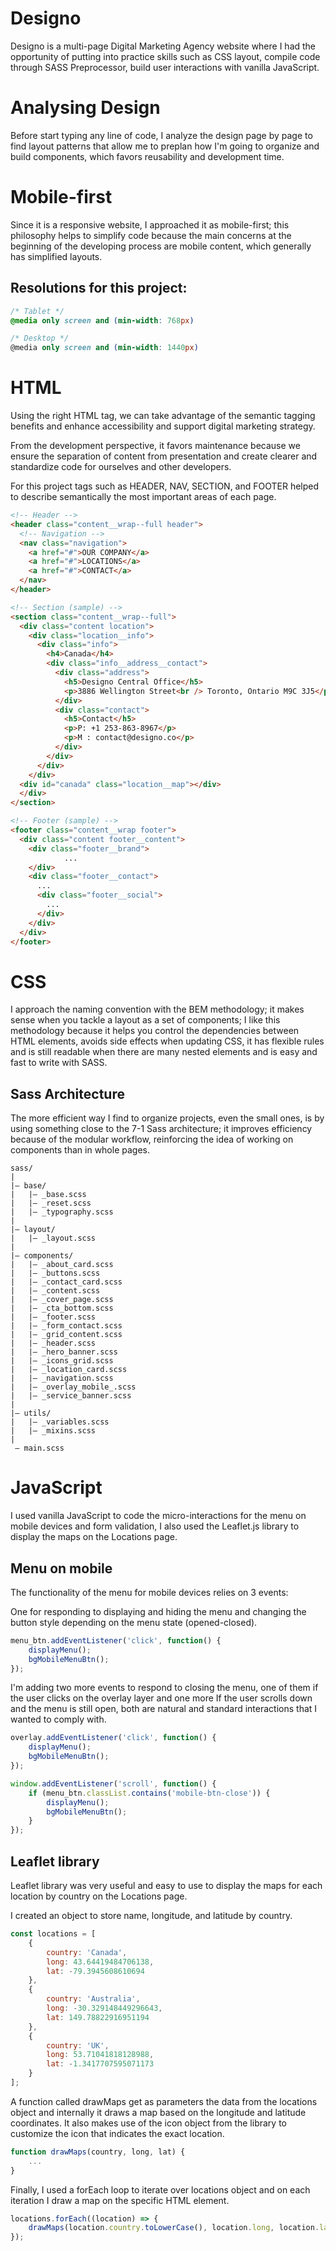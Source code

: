 # Designo
Designo is a multi-page Digital Marketing Agency website where I had the opportunity of putting into practice skills such as CSS layout, compile code through SASS Preprocessor, build user interactions with vanilla JavaScript.

# Analysing Design
Before start typing any line of code, I analyze the design page by page to find layout patterns that allow me to preplan how I'm going to organize and build components, which favors reusability and development time.

# Mobile-first
Since it is a responsive website, I approached it as mobile-first; this philosophy helps to simplify code because the main concerns at the beginning of the developing process are mobile content, which generally has simplified layouts.

## Resolutions for this project:

```css
/* Tablet */
@media only screen and (min-width: 768px)

/* Desktop */
@media only screen and (min-width: 1440px)
```

# HTML
Using the right HTML tag, we can take advantage of the semantic tagging benefits and enhance accessibility and support digital marketing strategy.

From the development perspective, it favors maintenance because we ensure the separation of content from presentation and create clearer and standardize code for ourselves and other developers.

For this project tags such as HEADER, NAV, SECTION, and FOOTER helped to describe semantically the most important areas of each page.

```html
<!-- Header -->
<header class="content__wrap--full header">
  <!-- Navigation -->
  <nav class="navigation">
    <a href="#">OUR COMPANY</a>
    <a href="#">LOCATIONS</a>
    <a href="#">CONTACT</a>
  </nav>
</header>

<!-- Section (sample) -->
<section class="content__wrap--full">
  <div class="content location">
    <div class="location__info">
      <div class="info">
        <h4>Canada</h4>
        <div class="info__address__contact">
          <div class="address">
            <h5>Designo Central Office</h5>
            <p>3886 Wellington Street<br /> Toronto, Ontario M9C 3J5</p>
          </div>
          <div class="contact">
            <h5>Contact</h5>
            <p>P: +1 253-863-8967</p>
            <p>M : contact@designo.co</p>
          </div>
        </div>
      </div>
    </div>
  <div id="canada" class="location__map"></div>
  </div>
</section>

<!-- Footer (sample) -->
<footer class="content__wrap footer">
  <div class="content footer__content">
    <div class="footer__brand">
            ...
    </div>
    <div class="footer__contact">
      ...
      <div class="footer__social">
        ...
      </div>
    </div>
  </div>
</footer>
```
# CSS
I approach the naming convention with the BEM methodology; it makes sense when you tackle a layout as a set of components; I like this methodology because it helps you control the dependencies between HTML elements, avoids side effects when updating CSS, it has flexible rules and is still readable when there are many nested elements and is easy and fast to write with SASS.

## Sass Architecture
The more efficient way I find to organize projects, even the small ones, is by using something close to the 7-1 Sass architecture; it improves efficiency because of the modular workflow, reinforcing the idea of working on components than in whole pages.

```
sass/
|
|– base/
|   |– _base.scss
|   |– _reset.scss
|   |– _typography.scss   
|
|– layout/
|   |– _layout.scss        
|
|– components/
|   |– _about_card.scss      
|   |– _buttons.scss     
|   |– _contact_card.scss       
|   |– _content.scss
|   |– _cover_page.scss
|   |– _cta_bottom.scss
|   |– _footer.scss
|   |– _form_contact.scss
|   |– _grid_content.scss
|   |– _header.scss
|   |– _hero_banner.scss
|   |– _icons_grid.scss
|   |– _location_card.scss
|   |– _navigation.scss
|   |– _overlay_mobile_.scss
|   |– _service_banner.scss
|
|– utils/
|   |– _variables.scss    
|   |– _mixins.scss 
|
 – main.scss              
 ```
 

# JavaScript
I used vanilla JavaScript to code the micro-interactions for the menu on mobile devices and form validation, I also used the Leaflet.js library to display the maps on the Locations page.

## Menu on mobile
The functionality of the menu for mobile devices relies on 3 events:

One for responding to displaying and hiding the menu and changing the button style depending on the menu state (opened-closed).

```Javascript
menu_btn.addEventListener('click', function() {
	displayMenu();
	bgMobileMenuBtn();
});
```

I'm adding two more events to respond to closing the menu, one of them if the user clicks on the overlay layer and one more If the user scrolls down and the menu is still open, both are natural and standard interactions that I wanted to comply with.

```javascript
overlay.addEventListener('click', function() {
	displayMenu();
	bgMobileMenuBtn();
});

window.addEventListener('scroll', function() {
	if (menu_btn.classList.contains('mobile-btn-close')) {
		displayMenu();
		bgMobileMenuBtn();
	}
});
```

## Leaflet library
Leaflet library was very useful and easy to use to display the maps for each location by country on the Locations page.

I created an object to store name, longitude, and latitude by country.
```javascript
const locations = [
	{
		country: 'Canada',
		long: 43.64419484706138,
		lat: -79.3945608610694
	},
	{
		country: 'Australia',
		long: -30.329148449296643,
		lat: 149.78822916951194
	},
	{
		country: 'UK',
		long: 53.71041818128988,
		lat: -1.3417707595071173
	}
];
```

A function called drawMaps get as parameters the data from the locations object and internally it draws a map based on the longitude and latitude coordinates. It also makes use of the icon object from the library to customize the icon that indicates the exact location.
```javascript
function drawMaps(country, long, lat) {
	...
}
```

Finally, I used a forEach loop to iterate over locations object and on each iteration I draw a map on the specific HTML element. 
```javascript
locations.forEach((location) => {
	drawMaps(location.country.toLowerCase(), location.long, location.lat);
});
```
